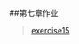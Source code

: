 ##第七章作业
>[exercise15](https://github.com/lzx78966/computationalphysics_N2013301510050/tree/master/Chapter7/exercise15)
